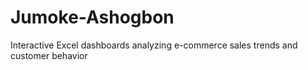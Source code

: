 # Jumoke-Ashogbon
Interactive Excel dashboards analyzing e-commerce sales trends and customer behavior
